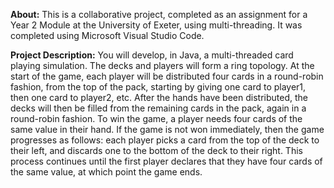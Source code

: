 **About:**
This is a collaborative project, completed as an assignment for a Year 2 Module at the University of Exeter, using multi-threading. It was completed using Microsoft Visual Studio Code.

**Project Description:**
You will develop, in Java, a multi-threaded card playing simulation. The decks and players will form a ring topology. At the start of the game, each player will be distributed four cards in a round-robin fashion, from the top of the pack, starting by giving one card to player1, then one card to player2, etc. After the hands have been distributed, the decks will then be filled from the remaining cards in the pack, again in a round-robin fashion. To win the game, a player needs four cards of the same value in their hand. If the game is not won immediately, then the game progresses as follows: each player picks a card from the top of the deck to their left, and discards one to the bottom of the deck to their right. This process continues until the first player declares that they have four cards of the same value, at which point the game ends.
